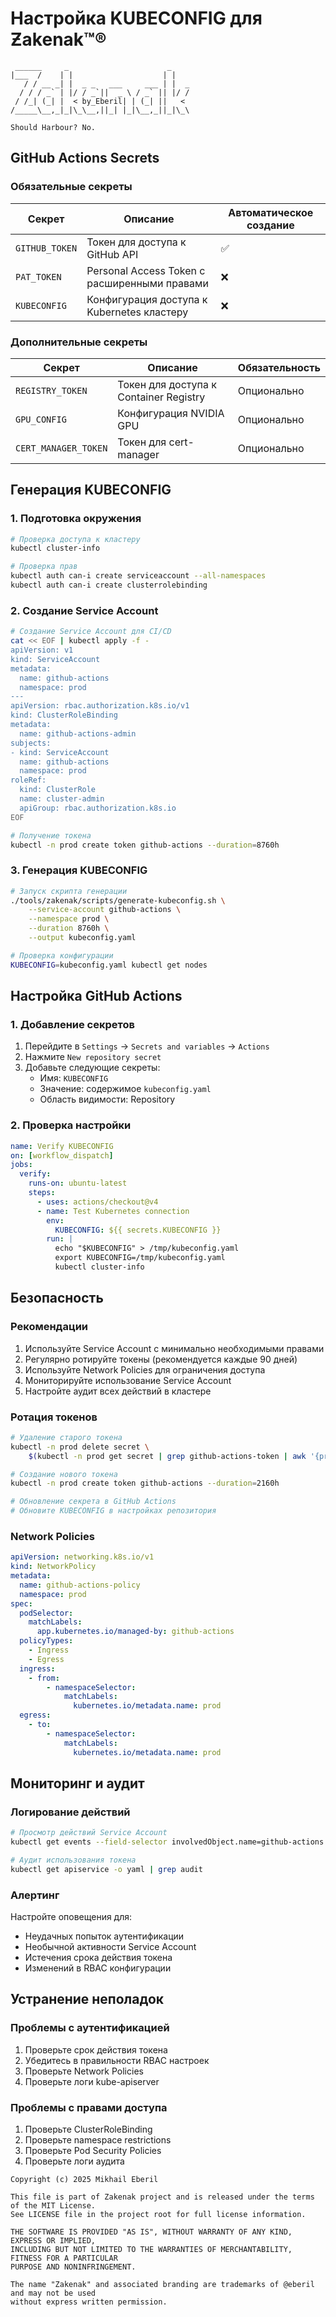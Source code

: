 # Настройка KUBECONFIG для Ƶakenak™®

```ascii
 ______     _                      _    
|___  /    | |                    | |   
   / / __ _| |  _ _   ___     ___ | |  _
  / / / _` | |/ / _`||  _ \ / _` || |/ /
 / /_| (_| |  < by_Eberil| | (_| ||   < 
/_____\__,_|_|\_\__,||_| |_|\__,_||_|\_\

Should Harbour?	No.
```

## GitHub Actions Secrets

### Обязательные секреты
| Секрет | Описание | Автоматическое создание |
|--------|-----------|------------------------|
| `GITHUB_TOKEN` | Токен для доступа к GitHub API | ✅ |
| `PAT_TOKEN` | Personal Access Token с расширенными правами | ❌ |
| `KUBECONFIG` | Конфигурация доступа к Kubernetes кластеру | ❌ |

### Дополнительные секреты
| Секрет | Описание | Обязательность |
|--------|-----------|----------------|
| `REGISTRY_TOKEN` | Токен для доступа к Container Registry | Опционально |
| `GPU_CONFIG` | Конфигурация NVIDIA GPU | Опционально |
| `CERT_MANAGER_TOKEN` | Токен для cert-manager | Опционально |

## Генерация KUBECONFIG

### 1. Подготовка окружения
```bash
# Проверка доступа к кластеру
kubectl cluster-info

# Проверка прав
kubectl auth can-i create serviceaccount --all-namespaces
kubectl auth can-i create clusterrolebinding
```

### 2. Создание Service Account
```bash
# Создание Service Account для CI/CD
cat << EOF | kubectl apply -f -
apiVersion: v1
kind: ServiceAccount
metadata:
  name: github-actions
  namespace: prod
---
apiVersion: rbac.authorization.k8s.io/v1
kind: ClusterRoleBinding
metadata:
  name: github-actions-admin
subjects:
- kind: ServiceAccount
  name: github-actions
  namespace: prod
roleRef:
  kind: ClusterRole
  name: cluster-admin
  apiGroup: rbac.authorization.k8s.io
EOF

# Получение токена
kubectl -n prod create token github-actions --duration=8760h
```

### 3. Генерация KUBECONFIG
```bash
# Запуск скрипта генерации
./tools/zakenak/scripts/generate-kubeconfig.sh \
    --service-account github-actions \
    --namespace prod \
    --duration 8760h \
    --output kubeconfig.yaml

# Проверка конфигурации
KUBECONFIG=kubeconfig.yaml kubectl get nodes
```

## Настройка GitHub Actions

### 1. Добавление секретов
1. Перейдите в `Settings` → `Secrets and variables` → `Actions`
2. Нажмите `New repository secret`
3. Добавьте следующие секреты:
   - Имя: `KUBECONFIG`
   - Значение: содержимое `kubeconfig.yaml`
   - Область видимости: Repository

### 2. Проверка настройки
```yaml
name: Verify KUBECONFIG
on: [workflow_dispatch]
jobs:
  verify:
    runs-on: ubuntu-latest
    steps:
      - uses: actions/checkout@v4
      - name: Test Kubernetes connection
        env:
          KUBECONFIG: ${{ secrets.KUBECONFIG }}
        run: |
          echo "$KUBECONFIG" > /tmp/kubeconfig.yaml
          export KUBECONFIG=/tmp/kubeconfig.yaml
          kubectl cluster-info
```

## Безопасность

### Рекомендации
1. Используйте Service Account с минимально необходимыми правами
2. Регулярно ротируйте токены (рекомендуется каждые 90 дней)
3. Используйте Network Policies для ограничения доступа
4. Мониторируйте использование Service Account
5. Настройте аудит всех действий в кластере

### Ротация токенов
```bash
# Удаление старого токена
kubectl -n prod delete secret \
    $(kubectl -n prod get secret | grep github-actions-token | awk '{print $1}')

# Создание нового токена
kubectl -n prod create token github-actions --duration=2160h

# Обновление секрета в GitHub Actions
# Обновите KUBECONFIG в настройках репозитория
```

### Network Policies
```yaml
apiVersion: networking.k8s.io/v1
kind: NetworkPolicy
metadata:
  name: github-actions-policy
  namespace: prod
spec:
  podSelector:
    matchLabels:
      app.kubernetes.io/managed-by: github-actions
  policyTypes:
    - Ingress
    - Egress
  ingress:
    - from:
        - namespaceSelector:
            matchLabels:
              kubernetes.io/metadata.name: prod
  egress:
    - to:
        - namespaceSelector:
            matchLabels:
              kubernetes.io/metadata.name: prod
```

## Мониторинг и аудит

### Логирование действий
```bash
# Просмотр действий Service Account
kubectl get events --field-selector involvedObject.name=github-actions -n prod

# Аудит использования токена
kubectl get apiservice -o yaml | grep audit
```

### Алертинг
Настройте оповещения для:
- Неудачных попыток аутентификации
- Необычной активности Service Account
- Истечения срока действия токена
- Изменений в RBAC конфигурации

## Устранение неполадок

### Проблемы с аутентификацией
1. Проверьте срок действия токена
2. Убедитесь в правильности RBAC настроек
3. Проверьте Network Policies
4. Проверьте логи kube-apiserver

### Проблемы с правами доступа
1. Проверьте ClusterRoleBinding
2. Проверьте namespace restrictions
3. Проверьте Pod Security Policies
4. Проверьте логи аудита

```plain text
Copyright (c) 2025 Mikhail Eberil

This file is part of Zakenak project and is released under the terms of the MIT License. 
See LICENSE file in the project root for full license information.

THE SOFTWARE IS PROVIDED "AS IS", WITHOUT WARRANTY OF ANY KIND, EXPRESS OR IMPLIED, 
INCLUDING BUT NOT LIMITED TO THE WARRANTIES OF MERCHANTABILITY, FITNESS FOR A PARTICULAR 
PURPOSE AND NONINFRINGEMENT.

The name "Zakenak" and associated branding are trademarks of @eberil and may not be used 
without express written permission.
```